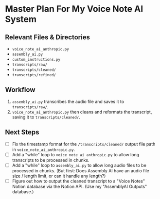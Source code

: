 # Master Plan For My Voice Note AI System

## Relevant Files & Directories

- `voice_note_ai_anthropic.py`
- `assembly_ai.py`
- `custom_instructions.py`
- `transcripts/raw/`
- `transcripts/cleaned/`
- `transcripts/refined/`

## Workflow

1. `assembly_ai.py` transcribes the audio file and saves it to `transcripts/raw/`.
2. `voice_note_ai_anthropic.py` then cleans and reformats the transcript, saving it to `transcripts/cleaned/`.

## Next Steps

- [ ] Fix the timestamp format for the `/transcripts/cleaned/` output file path in `voice_note_ai_anthropic.py`.
- [ ] Add a "while" loop to `voice_note_ai_anthropic.py` to allow long transcripts to be processed in chunks.
- [ ] Add a "while" loop to `assembly_ai.py` to allow long audio files to be processed in chunks. (But first: Does Assembly AI have an audio file size / length limit, or can it handle any length?)
- [ ] Figure out how to output the cleaned transcript to a "Voice Notes" Notion database via the Notion API. (Use my "AssemblyAI Outputs" database.)
